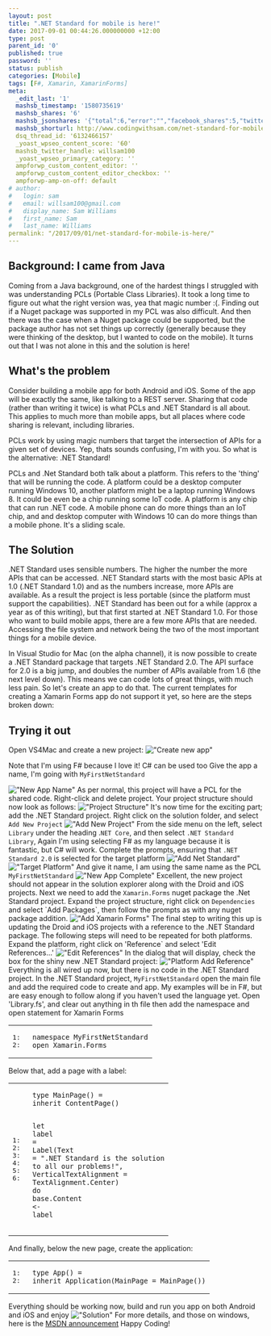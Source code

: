 ```yaml
---
layout: post
title: ".NET Standard for mobile is here!"
date: 2017-09-01 00:44:26.000000000 +12:00
type: post
parent_id: '0'
published: true
password: ''
status: publish
categories: [Mobile]
tags: [F#, Xamarin, XamarinForms]
meta:
  _edit_last: '1'
  mashsb_timestamp: '1580735619'
  mashsb_shares: '6'
  mashsb_jsonshares: '{"total":6,"error":"","facebook_shares":5,"twitter":1,"facebook_total":0,"facebook_likes":0,"facebook_comments":0}'
  mashsb_shorturl: http://www.codingwithsam.com/net-standard-for-mobile-is-here/
  dsq_thread_id: '6132466157'
  _yoast_wpseo_content_score: '60'
  mashsb_twitter_handle: willsam100
  _yoast_wpseo_primary_category: ''
  ampforwp_custom_content_editor: ''
  ampforwp_custom_content_editor_checkbox: ''
  ampforwp-amp-on-off: default
# author:
#   login: sam
#   email: willsam100@gmail.com
#   display_name: Sam Williams
#   first_name: Sam
#   last_name: Williams
permalink: "/2017/09/01/net-standard-for-mobile-is-here/"
---
```


## Background: I came from Java

Coming from a Java background, one of the hardest things I struggled with was understanding PCLs (Portable Class Libraries). It took a long time to figure out what the right version was, yea that magic number :(. Finding out if a Nuget package was supported in my PCL was also difficult. And then there was the case when a Nuget package could be supported, but the package author has not set things up correctly (generally because they were thinking of the desktop, but I wanted to code on the mobile). It turns out that I was not alone in this and the solution is here!

## What's the problem

Consider building a mobile app for both Android and iOS. Some of the app will be exactly the same, like talking to a REST server. Sharing that code (rather than writing it twice) is what PCLs and .NET Standard is all about. This applies to much more than mobile apps, but all places where code sharing is relevant, including libraries.

PCLs work by using magic numbers that target the intersection of APIs for a given set of devices. Yep, thats sounds confusing, I'm with you. So what is the alternative: .NET Standard!

PCLs and .Net Standard both talk about a platform. This refers to the 'thing' that will be running the code. A platform could be a desktop computer running Windows 10, another platform might be a laptop running Windows 8. It could be even be a chip running some IoT code. A platform is any chip that can run .NET code. A mobile phone can do more things than an IoT chip, and and desktop computer with Windows 10 can do more things than a mobile phone. It's a sliding scale.

## The Solution

.NET Standard uses sensible numbers. The higher the number the more APIs that can be accessed. .NET Standard starts with the most basic APIs at 1.0 (.NET Standard 1.0) and as the numbers increase, more APIs are available. As a result the project is less portable (since the platform must support the capabilities). .NET Standard has been out for a while (approx a year as of this writing), but that first started at .NET Standard 1.0. For those who want to build mobile apps, there are a few more APIs that are needed. Accessing the file system and network being the two of the most important things for a mobile device.

In Visual Studio for Mac (on the alpha channel), it is now possible to create a .NET Standard package that targets .NET Standard 2.0. The API surface for 2.0 is a big jump, and doubles the number of APIs available from 1.6 (the next level down). This means we can code lots of great things, with much less pain. So let's create an app to do that. The current templates for creating a Xamarin Forms app do not support it yet, so here are the steps broken down:

## Trying it out

Open VS4Mac and create a new project:
<img src="{{ site.baseurl }}/assets/img/NewApp.png" alt="&quot;Create new app&quot;" title="" />

Note that I'm using F# because I love it! C# can be used too
Give the app a name, I'm going with <code>MyFirstNetStandard</code>

<img src="{{ site.baseurl }}/assets/img/NewAppName.png" alt="&quot;New App Name&quot;" title="" />
As per normal, this project will have a PCL for the shared code. Right-click and delete project. Your project structure should now look as follows:
<img src="{{ site.baseurl }}/assets/img/ProjectStructure.png" alt="&quot;Project Structure&quot;" title="" />
It's now time for the exciting part; add the .NET Standard project. Right click on the solution folder, and select <code>Add New Project</code>
<img src="{{ site.baseurl }}/assets/img/AddNewProject.png" alt="&quot;Add New Project&quot;" title="" />
From the side menu on the left, select <code>Library</code> under the heading .<code>NET Core</code>, and then select <code>.NET Standard Library</code>, Again I'm using selecting F# as my language because it is fantastic, but C# will work. Complete the prompts, ensuring that <code>.NET Standard 2.0</code> is selected for the target platform
<img src="{{ site.baseurl }}/assets/img/AddNetStandard.png" alt="&quot;Add Net Standard&quot;" title="" />

<img src="{{ site.baseurl }}/assets/img/TargetPlatform.png" alt="&quot;Target Platform&quot;" title="" />
And give it name, I am using the same name as the PCL <code>MyFirstNetStandard</code>

<img src="{{ site.baseurl }}/assets/img/NewAppComplete.png" alt="&quot;New App Complete&quot;" title="" />
Excellent, the new project should not appear in the solution explorer along with the Droid and iOS projects. Next we need to add the <code>Xamarin.Forms</code> nuget package the .Net Standard project. Expand the project structure, right click on <code>Dependencies</code> and select `Add Packages`, then follow the prompts as with any nuget package addition.
<img src="{{ site.baseurl }}/assets/img/AddXamarinForms.png" alt="&quot;Add Xamarin Forms&quot;" title="" />
The final step to writing this up is updating the Droid and iOS projects with a reference to the .NET Standard package. The following steps will need to be repeated for both platforms. Expand the platform, right click on 'Reference` and select 'Edit References...'
<img src="{{ site.baseurl }}/assets/img/EditReferences.png" alt="&quot;Edit References&quot;" title="" />
In the dialog that will display, check the box for the shiny new .NET Standard project:
<img src="{{ site.baseurl }}/assets/img/PlatformAddReference.png" alt="&quot;Platform Add Reference&quot;" title="" />
Everything is all wired up now, but there is no code in the .NET Standard project. In the .NET Standard project, <code>MyFirstNetStandard</code> open the main file and add the required code to create and app. My examples will be in F#, but are easy enough to follow along if you haven't used the language yet.
Open 'Library.fs', and clear out anything in th file then add the namespace and open statement for Xamarin Forms
<table class="pre">
<tr>
<td class="lines">
<pre class="fssnip"><span class="l">1: </span>
<span class="l">2: </span>
</pre>
</td>
<td class="snippet">
<pre class="fssnip highlighted"><code lang="fsharp"><span class="k">namespace</span> <span class="id">MyFirstNetStandard</span>
<span class="k">open</span> <span class="id">Xamarin</span><span class="pn">.</span><span class="id">Forms</span>
</code></pre>
</td>
</tr>
</table>
Below that, add a page with a label:
<table class="pre">
<tr>
<td class="lines">
<pre class="fssnip"><span class="l">1: </span>
<span class="l">2: </span>
<span class="l">3: </span>
<span class="l">4: </span>
<span class="l">5: </span>
<span class="l">6: </span>
</pre>
</td>
<td class="snippet">
<pre class="fssnip highlighted"><code lang="fsharp"><span class="k">type</span> <span class="id">MainPage</span><span class="pn">(</span><span class="pn">)</span> <span class="o">=</span> 
<span class="k">inherit</span> <span class="id">ContentPage</span><span class="pn">(</span><span class="pn">)</span>

<span class="k">let</span> <span onmouseout="hideTip(event, 'fs1', 1)" onmouseover="showTip(event, 'fs1', 1)" class="id">label</span> <span class="o">=</span> <span class="id">Label</span><span class="pn">(</span><span class="id">Text</span> <span class="o">=</span> <span class="s">&quot;.NET Standard is the solution to all our problems!&quot;</span><span class="pn">,</span> 
                  <span class="id">VerticalTextAlignment</span> <span class="o">=</span> <span class="id">TextAlignment</span><span class="pn">.</span><span class="id">Center</span><span class="pn">)</span>
<span class="k">do</span> <span class="k">base</span><span class="pn">.</span><span class="id">Content</span> <span class="k">&lt;-</span> <span onmouseout="hideTip(event, 'fs1', 2)" onmouseover="showTip(event, 'fs1', 2)" class="id">label</span>
</code></pre>
</td>
</tr>
</table>
And finally, below the new page, create the application:
<table class="pre">
<tr>
<td class="lines">
<pre class="fssnip"><span class="l">1: </span>
<span class="l">2: </span>
</pre>
</td>
<td class="snippet">
<pre class="fssnip highlighted"><code lang="fsharp"><span class="k">type</span> <span onmouseout="hideTip(event, 'fs2', 3)" onmouseover="showTip(event, 'fs2', 3)" class="rt">App</span><span class="pn">(</span><span class="pn">)</span> <span class="o">=</span> 
<span class="k">inherit</span> <span class="id">Application</span><span class="pn">(</span><span class="id">MainPage</span> <span class="o">=</span> <span class="id">MainPage</span><span class="pn">(</span><span class="pn">)</span><span class="pn">)</span>
</code></pre>
</td>
</tr>
</table>
Everything should be working now, build and run you app on both Android and iOS and enjoy
<img src="{{ site.baseurl }}/assets/img/Solution.png" alt="&quot;Solution&quot;" title="" />
For more details, and those on windows, here is the <a href="https://blogs.msdn.microsoft.com/dotnet/2017/08/14/announcing-net-standard-2-0/">MSDN announcement</a>
Happy Coding!